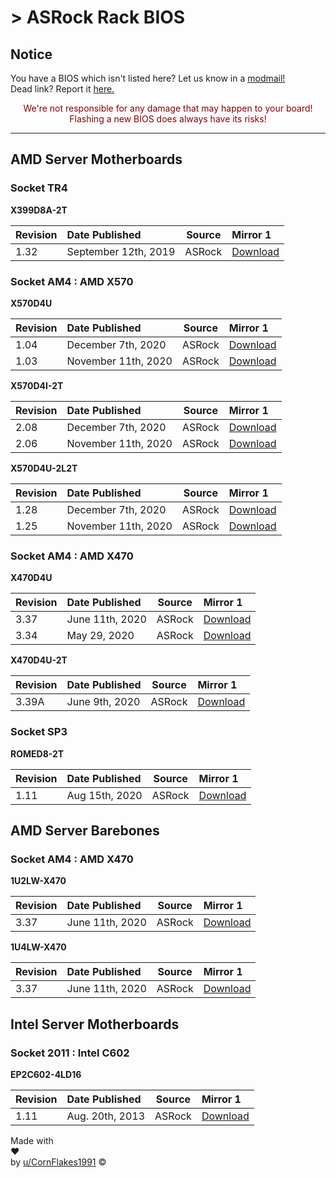 # > ASRock Rack BIOS

## Notice
You have a BIOS which isn't listed here? Let us know in a [modmail!](https://www.reddit.com/message/compose?to=%2Fr%2FASRock)  
Dead link? Report it [here.](https://forms.gle/ApqAN72vS6sxzFnm7)  
<p style="color:#840000;text-align:center">We're not responsible for any damage that may happen to your board! Flashing a new BIOS does always have its risks!</p>

***

## **AMD Server Motherboards**

### **Socket TR4**

**X399D8A-2T**

Revision|Date Published|Source|Mirror 1
:--|:--|:--:|:--
1.32|September 12th, 2019|ASRock|[Download](https://drive.google.com/file/d/1DcYBoYEfMktQFqzEZLS1RCwVftu_318J/view?usp=sharing)

### **Socket AM4 : AMD X570**

**X570D4U**

Revision|Date Published|Source|Mirror 1
:--|:--|:--:|:--
1.04|December 7th, 2020|ASRock|[Download](https://drive.google.com/file/d/11FX48AMoJghZFnav0RqKjp5Q1y6wqhgh/view?usp=sharing)
1.03|November 11th, 2020|ASRock|[Download](https://drive.google.com/file/d/1JhImLn4Obgdo2b443YU7hdXrJcjkd3P6/view?usp=sharing)

**X570D4I-2T**

Revision|Date Published|Source|Mirror 1
:--|:--|:--:|:--
2.08|December 7th, 2020|ASRock|[Download](https://drive.google.com/file/d/1ngqr5_yaDX8r3BTrK_wQHtFu90DT2hX5/view?usp=sharing)
2.06|November 11th, 2020|ASRock|[Download](https://drive.google.com/file/d/1K5gMiiwJ1SfMkR5rveUb7rvTChovFUV5/view?usp=sharing)

**X570D4U-2L2T**

Revision|Date Published|Source|Mirror 1
:--|:--|:--:|:--
1.28|December 7th, 2020|ASRock|[Download](https://drive.google.com/file/d/1tus1PTYM1GARir6h1wnTmYrGzbk91Mut/view?usp=sharing)
1.25|November 11th, 2020|ASRock|[Download](https://drive.google.com/file/d/1Bl2jVpmZQOrJlWr42y2ECwt8x-7-j4qJ/view?usp=sharing)

### **Socket AM4 : AMD X470**

**X470D4U**

Revision|Date Published|Source|Mirror 1
:--|:--|:--:|:--
3.37|June 11th, 2020|ASRock|[Download](https://drive.google.com/file/d/1YGQssl5qFfGAh5y1SQdG_y-nHIKQjcyK/view?usp=sharing)
3.34|May 29, 2020|ASRock|[Download](https://drive.google.com/file/d/166aG_zd5Zzbmkaa3nT8i8ZID6HJUptg4/view?usp=sharing)

**X470D4U-2T**

Revision|Date Published|Source|Mirror 1
:--|:--|:--:|:--
3.39A|June 9th, 2020|ASRock|[Download](https://drive.google.com/file/d/17tdL43HzBcPJ-R1Jny0J0x7-TzBhk6-7/view?usp=sharing)

### **Socket SP3**

**ROMED8-2T**

Revision|Date Published|Source|Mirror 1
:--|:--|:--:|:--
1.11|Aug 15th, 2020|ASRock|[Download](https://drive.google.com/file/d/1DcYBoYEfMktQFqzEZLS1RCwVftu_318J/view?usp=sharing)


## **AMD Server Barebones**

### **Socket AM4 : AMD X470**

**1U2LW-X470**

Revision|Date Published|Source|Mirror 1
:--|:--|:--:|:--
3.37|June 11th, 2020|ASRock|[Download](https://drive.google.com/file/d/1MJ0tEskqIPds87ux3sTXlzdCX_VMZ4eA/view?usp=sharing)

**1U4LW-X470**

Revision|Date Published|Source|Mirror 1
:--|:--|:--:|:--
3.37|June 11th, 2020|ASRock|[Download](https://drive.google.com/file/d/1puCDsCbIZA2yEqwF0FhDqoWPHd7XOACv/view?usp=sharing)

## **Intel Server Motherboards**

### **Socket 2011 : Intel C602**

**EP2C602-4LD16**

Revision|Date Published|Source|Mirror 1
:--|:--|:--:|:--
1.11|Aug. 20th, 2013|ASRock|[Download](https://drive.google.com/file/d/1eSV3odl3EkeMeTNw9bb1s-jP5Ryj7HKX/view?usp=sharing)

<!-- Footer - DO NOT TOUCH! -->
<div class="footer">
    Made with <div id="heart-anim">❤</div> by <a href="https://reddit.com/u/CornFlakes1991" target="_blank">u/CornFlakes1991</a> &copy;<script>document.write(new Date().getFullYear());</script>
</div>